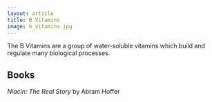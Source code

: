 ```yaml
---
layout: article
title: B Vitamins
image: b_vitamins.jpg
---
```


The B Vitamins are a group of water-soluble vitamins which build and regulate many biological processes.

## Books
*Niacin: The Real Story* by Abram Hoffer